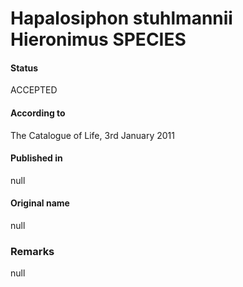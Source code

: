 # Hapalosiphon stuhlmannii Hieronimus SPECIES

#### Status
ACCEPTED

#### According to
The Catalogue of Life, 3rd January 2011

#### Published in
null

#### Original name
null

### Remarks
null